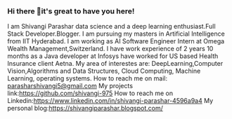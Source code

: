 ### Hi there 👋it's great to have you here!

I am Shivangi Parashar data science and a deep learning enthusiast.Full Stack Developer.Blogger. 
I am pursuing my masters in Artificial Intelligence from IIT Hyderabad.
I am working as AI Software Engineer Intern at Omega Wealth Management,Switzerland.
I have work experience of 2 years 10 months as a Java developer at Infosys have worked for US based Health Insurance client Aetna.
My area of interestes are: DeepLearning,Computer Vision,Algorithms and Data Structures, Cloud Computing, Machine Learning, operating systems.
How to reach me on mail: parasharshivangi5@gmail.com
My projects link:https://github.com/shivangi-975
How to reach me on Linkedin:https://www.linkedin.com/in/shivangi-parashar-4596a9a4
My personal blog:https://shivangiparashar.blogspot.com/


